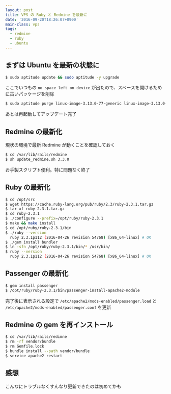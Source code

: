```yaml
---
layout: post
title: VPS の Ruby と Redmine を最新に
date: '2016-09-20T18:26:07+0900'
main-class: vps
tags:
  - redmine
  - ruby
  - ubuntu
---
```


## まずは Ubuntu を最新の状態に

```sh
$ sudo aptitude update && sudo aptitude -y upgrade
```

ここでいつもの `no space left on device` が出たので、スペースを開けるために古いパッケージを削除

```sh
$ sudo aptitude purge linux-image-3.13.0-77-generic linux-image-3.13.0-78-generic ... # 必要な分だけ
```

あとは再起動してアップデート完了

## Redmine の最新化

現状の環境で最新 Redmine が動くことを確認しておく

```sh
$ cd /var/lib/rails/redmine
$ sh update_redmine.sh 3.3.0
```

お手製スクリプト便利。特に問題なく終了

## Ruby の最新化

```sh
$ cd /opt/src
$ wget https://cache.ruby-lang.org/pub/ruby/2.3/ruby-2.3.1.tar.gz
$ tar xf ruby-2.3.1.tar.gz
$ cd ruby-2.3.1
$ ./configure --prefix=/opt/ruby/ruby-2.3.1
$ make && make install
$ cd /opt/ruby/ruby-2.3.1/bin
$ ./ruby --version
  ruby 2.3.1p112 (2016-04-26 revision 54768) [x86_64-linux] # OK
$ ./gem install bundler
$ ln -sfn /opt/ruby/ruby-2.3.1/bin/* /usr/bin/
$ ruby --version
  ruby 2.3.1p112 (2016-04-26 revision 54768) [x86_64-linux] # OK
```

## Passenger の最新化

```sh
$ gem install passenger
$ /opt/ruby/ruby-2.3.1/bin/passenger-install-apache2-module
```

完了後に表示される設定で `/etc/apache2/mods-enabled/passenger.load` と `/etc/apache2/mods-enabled/passenger.conf` を更新

## Redmine の gem を再インストール

```sh
$ cd /var/lib/rails/redimne
$ rm -rf vendor/bundle
$ rm Gemfile.lock
$ bundle install --path vendor/bundle
$ service apache2 restart
```

## 感想

こんなにトラブルなくすんなり更新できたのは初めてかも
